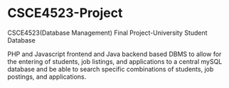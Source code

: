 # CSCE4523-Project

CSCE4523(Database Management) Final Project-University Student Database

PHP and Javascript frontend and Java backend based DBMS to allow for the entering of students, job listings, and applications to a central
mySQL database and be able to search specific combinations of students, job postings, and applications.
